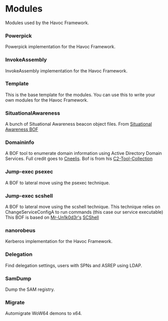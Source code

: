 # Modules
Modules used by the Havoc Framework.

### Powerpick
Powerpick implementation for the Havoc Framework.

### InvokeAssembly
InvokeAssembly implementation for the Havoc Framework.

### Template
This is the base template for the modules. You can use this to write your own modules for the Havoc Framework.

### SituationalAwareness
A bunch of Situational Awareness beacon object files. From [Situational Awareness BOF](https://github.com/trustedsec/CS-Situational-Awareness-BOF)

### Domaininfo
A BOF tool to enumerate domain information using Active Directory Domain Services.
Full credit goes to [Cneelis](https://twitter.com/Cneelis). Bof is from his [C2-Tool-Collection](https://github.com/outflanknl/C2-Tool-Collection)

### Jump-exec psexec
A BOF to lateral move using the psexec technique. 

### Jump-exec scshell
A BOF to lateral move using the scshell technique. 
This technique relies on ChangeServiceConfigA to run commands (this case our service executable)
This BOF is based on [Mr-Un1k0d3r's](https://twitter.com/MrUn1k0d3r) [SCShell](https://github.com/Mr-Un1k0d3r/SCShell/tree/master/CS-BOF)

### nanorobeus
Kerberos implementation for the Havoc Framework.  

### Delegation
Find delegation settings, users with SPNs and ASREP using LDAP.  

### SamDump
Dump the SAM registry.  

### Migrate
Automigrate WoW64 demons to x64.  
